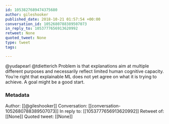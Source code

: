 ```yaml
---
id: 1053827689474375680
author: gileshooker
published_date: 2018-10-21 01:57:54 +00:00
conversation_id: 1052680788389507073
in_reply_to: 1053777656913620992
retweet: None
quoted_tweet: None
type: tweet
tags:

---
```


@yudapearl @tdietterich Problem is that explanations aim at multiple different purposes and necessarily reflect limited human cognitive capacity. You’re right that explainable ML does not yet agree on what it is trying to achieve. A goal might be a good start.

### Metadata

Author: [[@gileshooker]]
Conversation: [[conversation-1052680788389507073]]
In reply to: [[1053777656913620992]]
Retweet of: [[None]]
Quoted tweet: [[None]]
